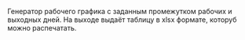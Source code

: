 Генератор рабочего графика с заданным промежутком рабочих и выходных дней.
На выходе выдаёт таблицу в xlsx формате, которуб можно распечатать.
